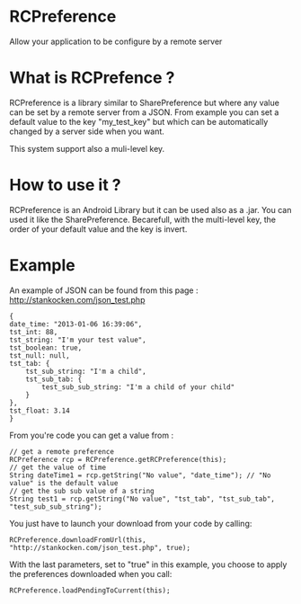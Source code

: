 RCPreference
============

Allow your application to be configure by a remote server

What is RCPrefence ?
============

RCPreference is a library similar to SharePreference but where any value can be set by a remote server from a JSON.
From example you can set a default value to the key "my_test_key" but which can be automatically changed by a server side when you want.

This system support also a muli-level key.

How to use it ?
============

RCPreference is an Android Library but it can be used also as a .jar.
You can used it like the SharePreference. Becarefull, with the multi-level key, the order of your default value and the key is invert.

Example
============

An example of JSON can be found from this page : http://stankocken.com/json_test.php


    {
	date_time: "2013-01-06 16:39:06",
	tst_int: 88,
	tst_string: "I'm your test value",
	tst_boolean: true,
	tst_null: null,
	tst_tab: {
		tst_sub_string: "I'm a child",
		tst_sub_tab: {
			test_sub_sub_string: "I'm a child of your child"
		}
	},
	tst_float: 3.14
    }



From you're code you can get a value from : 


    // get a remote preference
    RCPreference rcp = RCPreference.getRCPreference(this);
    // get the value of time
    String dateTime1 = rcp.getString("No value", "date_time"); // "No value" is the default value
    // get the sub sub value of a string
    String test1 = rcp.getString("No value", "tst_tab", "tst_sub_tab", "test_sub_sub_string");



You just have to launch your download from your code by calling:


    RCPreference.downloadFromUrl(this, "http://stankocken.com/json_test.php", true);



With the last parameters, set to "true" in this example, you choose to apply the preferences downloaded when you call:


    RCPreference.loadPendingToCurrent(this);




